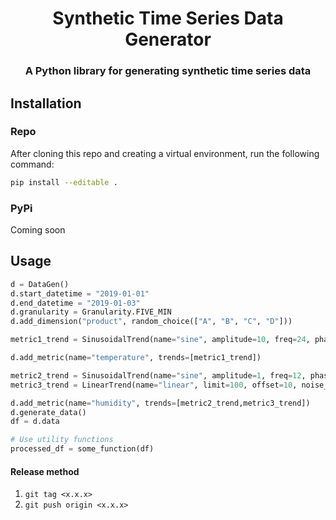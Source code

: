 <!-- html title in the middle -->
<p style="text-align: center;">
    <h1 align="center">Synthetic Time Series Data Generator</h1>
    <h3 align="center">A Python library for generating synthetic time series data</h3>
</p>






## Installation

### Repo
After cloning this repo and creating a virtual environment, run the following command:
```bash
pip install --editable .
```
### PyPi
Coming soon


## Usage

```python
d = DataGen()
d.start_datetime = "2019-01-01"
d.end_datetime = "2019-01-03"
d.granularity = Granularity.FIVE_MIN
d.add_dimension("product", random_choice(["A", "B", "C", "D"]))

metric1_trend = SinusoidalTrend(name="sine", amplitude=10, freq=24, phase=0, noise_level=10)

d.add_metric(name="temperature", trends=[metric1_trend])

metric2_trend = SinusoidalTrend(name="sine", amplitude=1, freq=12, phase=0, noise_level=2)
metric3_trend = LinearTrend(name="linear", limit=100, offset=10, noise_level=1)

d.add_metric(name="humidity", trends=[metric2_trend,metric3_trend])
d.generate_data()
df = d.data

# Use utility functions
processed_df = some_function(df)
```

#### Release method
1. `git tag <x.x.x>`
2. `git push origin <x.x.x>`